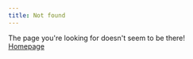 ```yaml
--- 
title: Not found 
--- 
```

<p class="text-center alt-lead"> 
  The page you're looking for doesn't seem to be there! 
<br>
<a href="https://cendawann.github.io/">Homepage<a/>
</p>
